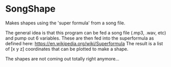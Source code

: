 # SongShape
Makes shapes using the 'super formula' from a song file.

The general idea is that this program can be fed a song file (.mp3, .wav, etc) and pump out 6 variables.
These are then fed into the superformula as defined here: https://en.wikipedia.org/wiki/Superformula
The result is a list of [x y z] coordinates that can be plotted to make a shape.

The shapes are not coming out totally right anymore...
